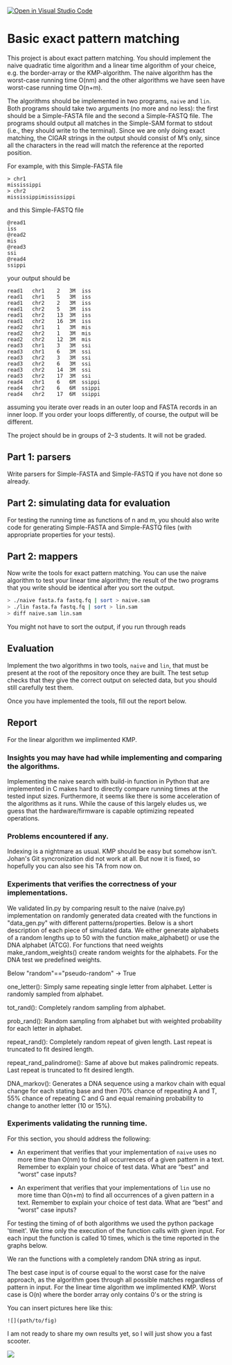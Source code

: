 [![Open in Visual Studio Code](https://classroom.github.com/assets/open-in-vscode-c66648af7eb3fe8bc4f294546bfd86ef473780cde1dea487d3c4ff354943c9ae.svg)](https://classroom.github.com/online_ide?assignment_repo_id=8618182&assignment_repo_type=AssignmentRepo)
# Basic exact pattern matching

This project is about exact pattern matching. You should implement the naive quadratic time algorithm and a linear time algorithm of your cheice, e.g. the border-array or the KMP-algorithm. The naive algorithm has the worst-case running time O(nm) and the other algorithms we have seen have worst-case running time O(n+m).

The algorithms should be implemented in two programs, `naive` and `lin`. Both programs should take two arguments (no more and no less): the first should be a Simple-FASTA file and the second a Simple-FASTQ file. The programs should output all matches in the Simple-SAM format to stdout (i.e., they should write to the terminal). Since we are only doing exact matching, the CIGAR strings in the output should consist of M’s only, since all the characters in the read will match the reference at the reported position.

For example, with this Simple-FASTA file

```
> chr1
mississippi
> chr2
mississippimississippi
```

and this Simple-FASTQ file

```
@read1
iss
@read2
mis
@read3
ssi
@read4
ssippi
```

your output should be

```
read1	chr1	2	3M	iss
read1	chr1	5	3M	iss
read1	chr2	2	3M	iss
read1	chr2	5	3M	iss
read1	chr2	13	3M	iss
read1	chr2	16	3M	iss
read2	chr1	1	3M	mis
read2	chr2	1	3M	mis
read2	chr2	12	3M	mis
read3	chr1	3	3M	ssi
read3	chr1	6	3M	ssi
read3	chr2	3	3M	ssi
read3	chr2	6	3M	ssi
read3	chr2	14	3M	ssi
read3	chr2	17	3M	ssi
read4	chr1	6	6M	ssippi
read4	chr2	6	6M	ssippi
read4	chr2	17	6M	ssippi
```

assuming you iterate over reads in an outer loop and FASTA records in an inner loop. If you order your loops differently, of course, the output will be different.

The project should be in groups of 2–3 students. It will not be graded.

## Part 1: parsers 

Write parsers for Simple-FASTA and Simple-FASTQ if you have not done so already.

## Part 2: simulating data for evaluation

For testing the running time as functions of n and m, you should also write code for generating Simple-FASTA and Simple-FASTQ files (with appropriate properties for your tests).

## Part 2: mappers

Now write the tools for exact pattern matching. You can use the naive algorithm to test your linear time algorithm; the result of the two programs that you write should be identical after you sort the output.

```sh
> ./naive fasta.fa fastq.fq | sort > naive.sam
> ./lin fasta.fa fastq.fq | sort > lin.sam
> diff naive.sam lin.sam
```

You might not have to sort the output, if you run through reads

## Evaluation

Implement the two algorithms in two tools, `naive` and `lin`, that must be present at the root of the repository once they are built. The test setup checks that they give the correct output on selected data, but you should still carefully test them.

Once you have implemented the tools, fill out the report below. 

## Report

For the linear algorithm we implimented KMP.

### Insights you may have had while implementing and comparing the algorithms. 

Implementing the naive search with build-in function in Python that are implemented in C makes hard to directly compare running times at the tested input sizes. Furthermore, it seems like there is some acceleration of the algorithms as it runs. While the cause of this largely eludes us, we guess that the hardware/firmware is capable optimizing repeated operations.

### Problems encountered if any. 

Indexing is a nightmare as usual. KMP should be easy but somehow isn't.
Johan's Git syncronization did not work at all. But now it is fixed, so hopefully you can also see his TA from now on.

### Experiments that verifies the correctness of your implementations.

We validated lin.py by comparing result to the naive (naive.py) implementation on randomly generated data created with the functions in "data_gen.py" with different patterns/properties. Below is a short description of each piece of simulated data. We either generate alphabets of a random lengths up to 50 with the function make_alphabet() or use the DNA alphabet (ATCG). For functions that need weights make_random_weights() create random weights for the alphabets. For the DNA test we predefined weights.

Below 
"random"=="pseudo-random" -> True

one_letter():
Simply same repeating single letter from alphabet. Letter is randomly sampled from alphabet.

tot_rand():
Completely random sampling from alphabet.

prob_rand(): 
Random sampling from alphabet but with weighted probability for each letter in alphabet.

repeat_rand():
Completely random repeat of given length. Last repeat is truncated to fit desired length.

repeat_rand_palindrome():
Same af above but makes palindromic repeats. Last repeat is truncated to fit desired length.

DNA_markov():
Generates a DNA sequence using a markov chain with equal change for each stating base and then 70% chance of repeating A and T, 55% chance of repeating C and G and equal remaining probability to change to another letter (10 or 15%).

### Experiments validating the running time.

For this section, you should address the following:

* An experiment that verifies that your implementation of `naive` uses no more time than O(nm) to find all occurrences of a given pattern in a text. Remember to explain your choice of test data. What are “best” and “worst” case inputs? 

* An experiment that verifies that your implementations of `lin` use no more time than O(n+m) to find all occurrences of a given pattern in a text. Remember to explain your choice of test data. What are “best” and “worst” case inputs?

For testing the timing of of both algorithms we used the python package 'timeit'. We time only the execution of the function calls with given input. For each input the function is called 10 times, which is the time reported in the graphs below.

We ran the functions with a completely random DNA string as input.

The best case input is of course equal to the worst case for the naive approach, as the algorithm goes through all possible matches regardless of pattern in input. For the linear time algorithm we implimented KMP. Worst case is O(n) where the border array only contains 0's or the string is 

You can insert pictures here like this:

```
![](path/to/fig)
```

I am not ready to share my own results yet, so I will just show you a fast scooter.

![](figs/scooter.jpg)

